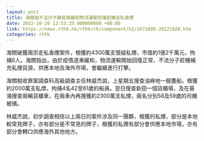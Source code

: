```yaml
---
layout: post
title: 海關指不法分子藉疫情緩和物流運輸恢復趁機走私香煙
date: 2022-10-20 12:53:35.000000000 +08:00
link: https://news.rthk.hk/rthk/ch/component/k2/1671880-20221020.htm
categories: rthk
---
```


海關破獲兩宗走私香煙案件，檢獲約4300萬支懷疑私煙，市值約1億2千萬元，拘捕6人。海關指出，由於疫情逐漸緩和，物流運輸開始回復正常，不法分子趁機補充私煙貨源，供應本地及海外市場，會繼續進行打擊。

海關稅收罪案調查科高級調查主任林威杰說，上星期五搜查油麻地一艘躉船，檢獲約2000萬支私熛，拘捕4名42至61歲的船員。翌日搜查新田一個貨櫃場，及在葵涌搜查兩輛貨櫃車，在兩車內再搜獲約2300萬支私煙，兩名分別58及59歲的司機被捕。

林威杰說，初步調查相信以上兩日的案件涉及同一團夥，檢獲的私煙，部分是本地較常見牌子，亦有部分是不常見的牌子，檢獲的私煙有部分會供應本地市場，亦有部分會轉口供應海外其他地方。

